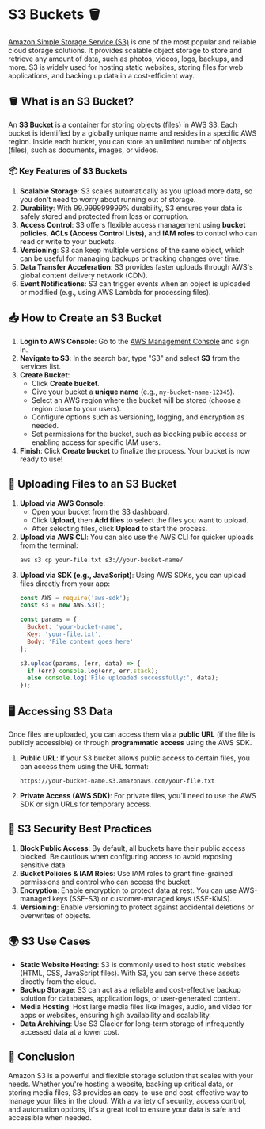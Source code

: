 # S3 Buckets 🪣
[Amazon Simple Storage Service (S3)](https://aws.amazon.com/pm/serv-s3/?gclid=Cj0KCQiAoae5BhCNARIsADVLzZd8QCl6azHj9-LuwusI4QGRmMXy2KRkb04Tk4UkgI-5FY9kmNrlPWoaAoz0EALw_wcB&trk=3fdb6494-8fc0-4b66-b23f-d7938e9f800a&sc_channel=ps&ef_id=Cj0KCQiAoae5BhCNARIsADVLzZd8QCl6azHj9-LuwusI4QGRmMXy2KRkb04Tk4UkgI-5FY9kmNrlPWoaAoz0EALw_wcB:G:s&s_kwcid=AL!4422!3!536393923363!e!!g!!s3!11539887597!114142405362) is one of the most popular and reliable cloud storage solutions. It provides scalable object storage to store and retrieve any amount of data, such as photos, videos, logs, backups, and more. S3 is widely used for hosting static websites, storing files for web applications, and backing up data in a cost-efficient way.
## 🪣 What is an S3 Bucket?
An **S3 Bucket** is a container for storing objects (files) in AWS S3. Each bucket is identified by a globally unique name and resides in a specific AWS region. Inside each bucket, you can store an unlimited number of objects (files), such as documents, images, or videos.
### 📦 Key Features of S3 Buckets
1. **Scalable Storage**: S3 scales automatically as you upload more data, so you don't need to worry about running out of storage.
2. **Durability**: With 99.999999999% durability, S3 ensures your data is safely stored and protected from loss or corruption.
3. **Access Control**: S3 offers flexible access management using **bucket policies**, **ACLs (Access Control Lists)**, and **IAM roles** to control who can read or write to your buckets.
4. **Versioning**: S3 can keep multiple versions of the same object, which can be useful for managing backups or tracking changes over time.
5. **Data Transfer Acceleration**: S3 provides faster uploads through AWS's global content delivery network (CDN).
6. **Event Notifications**: S3 can trigger events when an object is uploaded or modified (e.g., using AWS Lambda for processing files).

## 📥 How to Create an S3 Bucket
1. **Login to AWS Console**: Go to the [AWS Management Console](https://aws.amazon.com/console/) and sign in.
2. **Navigate to S3**: In the search bar, type "S3" and select **S3** from the services list.
3. **Create Bucket**:
    - Click **Create bucket**.
    - Give your bucket a **unique name** (e.g., `my-bucket-name-12345`).
    - Select an AWS region where the bucket will be stored (choose a region close to your users).
    - Configure options such as versioning, logging, and encryption as needed.
    - Set permissions for the bucket, such as blocking public access or enabling access for specific IAM users.
4. **Finish**: Click **Create bucket** to finalize the process. Your bucket is now ready to use!

## 🚀 Uploading Files to an S3 Bucket

1. **Upload via AWS Console**:
    - Open your bucket from the S3 dashboard.
    - Click **Upload**, then **Add files** to select the files you want to upload.
    - After selecting files, click **Upload** to start the process.
2. **Upload via AWS CLI**: You can also use the AWS CLI for quicker uploads from the terminal:
   ```bash
   aws s3 cp your-file.txt s3://your-bucket-name/
	```
3. **Upload via SDK (e.g., JavaScript)**: Using AWS SDKs, you can upload files directly from your app:
	```JavaScript
	const AWS = require('aws-sdk');
	const s3 = new AWS.S3();
	
	const params = {
	  Bucket: 'your-bucket-name',
	  Key: 'your-file.txt',
	  Body: 'File content goes here'
	};
	
	s3.upload(params, (err, data) => {
	  if (err) console.log(err, err.stack);
	  else console.log('File uploaded successfully:', data);
	});
	```

## 🖥️ Accessing S3 Data
Once files are uploaded, you can access them via a **public URL** (if the file is publicly accessible) or through **programmatic access** using the AWS SDK.
1. **Public URL**: If your S3 bucket allows public access to certain files, you can access them using the URL format:
   ```
   https://your-bucket-name.s3.amazonaws.com/your-file.txt
	```
2. **Private Access (AWS SDK)**: For private files, you’ll need to use the AWS SDK or sign URLs for temporary access.

## 🔐 S3 Security Best Practices
1. **Block Public Access**: By default, all buckets have their public access blocked. Be cautious when configuring access to avoid exposing sensitive data.
2. **Bucket Policies & IAM Roles**: Use IAM roles to grant fine-grained permissions and control who can access the bucket.
3. **Encryption**: Enable encryption to protect data at rest. You can use AWS-managed keys (SSE-S3) or customer-managed keys (SSE-KMS).
4. **Versioning**: Enable versioning to protect against accidental deletions or overwrites of objects.

## 🌍 S3 Use Cases
- **Static Website Hosting**: S3 is commonly used to host static websites (HTML, CSS, JavaScript files). With S3, you can serve these assets directly from the cloud.
- **Backup Storage**: S3 can act as a reliable and cost-effective backup solution for databases, application logs, or user-generated content.
- **Media Hosting**: Host large media files like images, audio, and video for apps or websites, ensuring high availability and scalability.
- **Data Archiving**: Use S3 Glacier for long-term storage of infrequently accessed data at a lower cost.

## 🏁 Conclusion 
Amazon S3 is a powerful and flexible storage solution that scales with your needs. Whether you're hosting a website, backing up critical data, or storing media files, S3 provides an easy-to-use and cost-effective way to manage your files in the cloud. With a variety of security, access control, and automation options, it's a great tool to ensure your data is safe and accessible when needed.
